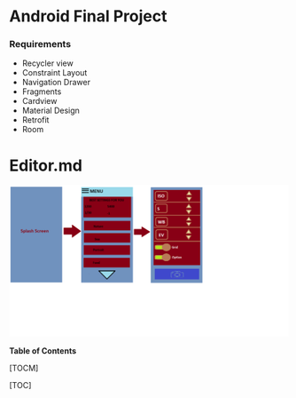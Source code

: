 # Android Final Project
### Requirements
- Recycler view
- Constraint Layout
- Navigation Drawer
- Fragments
- Cardview
- Material Design
- Retrofit
- Room

# Editor.md

![app structure](https://github.com/stefanYli/AndroidFinalProject/blob/main/Documentation/appDesign.png?raw=true)

**Table of Contents**

[TOCM]

[TOC]
